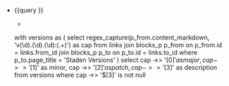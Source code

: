 - {{query }}
	- ```sql
	with versions as (
	    select
	        regex_capture(p_from.content_markdown, 'v(\d)\.(\d)\.(\d):(.+)') as cap
	    from links
	    join blocks_p p_from on p_from.id = links.from_id
	    join blocks_p p_to on p_to.id = links.to_id
	    where p_to.page_title = 'Staden Versions'
	)
	select
	    cap ->> '$[0]' as major,
	    cap ->> '$[1]' as minor,
	    cap ->> '$[2]' as patch,
	    cap ->> '$[3]' as description
	from versions
	where
	    cap ->> '$[3]' is not null
	```
